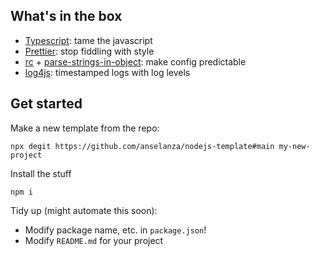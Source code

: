 ## What's in the box

- [Typescript](https://www.typescriptlang.org/): tame the javascript
- [Prettier](https://prettier.io/): stop fiddling with style
- [rc](https://www.npmjs.com/package/rc) + [parse-strings-in-object](https://github.com/anselanza/parse-strings-in-object): make config predictable
- [log4js](https://www.npmjs.com/package/log4js): timestamped logs with log levels

## Get started

Make a new template from the repo:

```
npx degit https://github.com/anselanza/nodejs-template#main my-new-project
```

Install the stuff

```
npm i
```

Tidy up (might automate this soon):

- Modify package name, etc. in `package.json`!
- Modify `README.md` for your project
